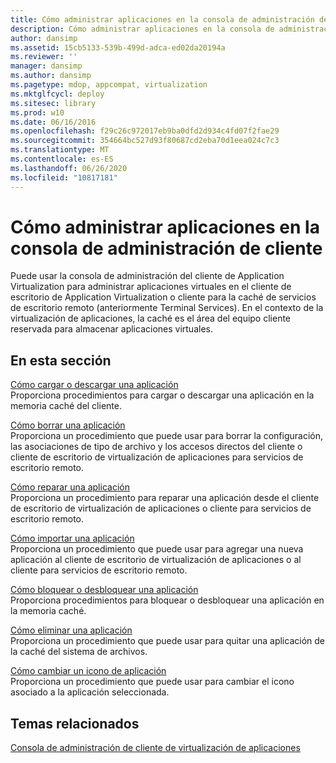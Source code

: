 ```yaml
---
title: Cómo administrar aplicaciones en la consola de administración de cliente
description: Cómo administrar aplicaciones en la consola de administración de cliente
author: dansimp
ms.assetid: 15cb5133-539b-499d-adca-ed02da20194a
ms.reviewer: ''
manager: dansimp
ms.author: dansimp
ms.pagetype: mdop, appcompat, virtualization
ms.mktglfcycl: deploy
ms.sitesec: library
ms.prod: w10
ms.date: 06/16/2016
ms.openlocfilehash: f29c26c972017eb9ba0dfd2d934c4fd07f2fae29
ms.sourcegitcommit: 354664bc527d93f80687cd2eba70d1eea024c7c3
ms.translationtype: MT
ms.contentlocale: es-ES
ms.lasthandoff: 06/26/2020
ms.locfileid: "10817181"
---
```

# Cómo administrar aplicaciones en la consola de administración de cliente


Puede usar la consola de administración del cliente de Application Virtualization para administrar aplicaciones virtuales en el cliente de escritorio de Application Virtualization o cliente para la caché de servicios de escritorio remoto (anteriormente Terminal Services). En el contexto de la virtualización de aplicaciones, la caché es el área del equipo cliente reservada para almacenar aplicaciones virtuales.

## En esta sección


<a href="" id="how-to-load-or-unload-an-application"></a>[Cómo cargar o descargar una aplicación](how-to-load-or-unload-an-application.md)  
Proporciona procedimientos para cargar o descargar una aplicación en la memoria caché del cliente.

<a href="" id="how-to-clear-an-application"></a>[Cómo borrar una aplicación](how-to-clear-an-application.md)  
Proporciona un procedimiento que puede usar para borrar la configuración, las asociaciones de tipo de archivo y los accesos directos del cliente o cliente de escritorio de virtualización de aplicaciones para servicios de escritorio remoto.

<a href="" id="how-to-repair-an-application"></a>[Cómo reparar una aplicación](how-to-repair-an-application.md)  
Proporciona un procedimiento para reparar una aplicación desde el cliente de escritorio de virtualización de aplicaciones o cliente para servicios de escritorio remoto.

<a href="" id="how-to-import-an-application"></a>[Cómo importar una aplicación](how-to-import-an-application.md)  
Proporciona un procedimiento que puede usar para agregar una nueva aplicación al cliente de escritorio de virtualización de aplicaciones o al cliente para servicios de escritorio remoto.

<a href="" id="how-to-lock-or-unlock-an-application"></a>[Cómo bloquear o desbloquear una aplicación](how-to-lock-or-unlock-an-application.md)  
Proporciona procedimientos para bloquear o desbloquear una aplicación en la memoria caché.

<a href="" id="how-to-delete-an-application"></a>[Cómo eliminar una aplicación](how-to-delete-an-application.md)  
Proporciona un procedimiento que puede usar para quitar una aplicación de la caché del sistema de archivos.

<a href="" id="how-to-change-an-application-icon"></a>[Cómo cambiar un icono de aplicación](how-to-change-an-application-icon.md)  
Proporciona un procedimiento que puede usar para cambiar el icono asociado a la aplicación seleccionada.

## Temas relacionados


[Consola de administración de cliente de virtualización de aplicaciones](application-virtualization-client-management-console.md)

 

 





